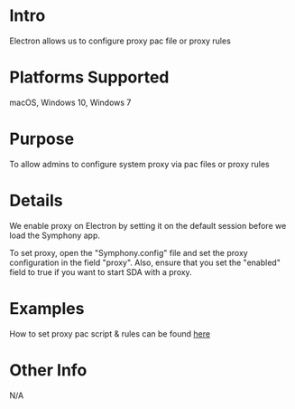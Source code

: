 # Intro
Electron allows us to configure proxy pac file or proxy rules

# Platforms Supported
macOS, Windows 10, Windows 7

# Purpose
To allow admins to configure system proxy via pac files or proxy rules

# Details
We enable proxy on Electron by setting it on the default session before we load the Symphony app.

To set proxy, open the "Symphony.config" file and set the proxy configuration in the field "proxy". Also, ensure that you set the "enabled" field to true if you want to start SDA with a proxy.

# Examples
How to set proxy pac script & rules can be found [here](https://electronjs.org/docs/api/session#sessetproxyconfig-callback)

# Other Info
N/A
